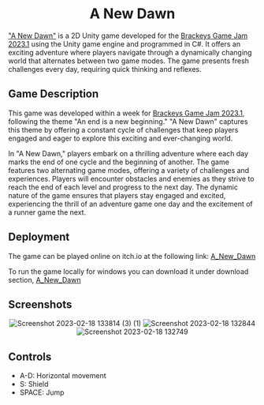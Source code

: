 <div align="center">
    <h1>A New Dawn</h1>
</div>

["A New Dawn"](https://jedidiy.itch.io/a-new-dawn) is a 2D Unity game developed for the [Brackeys Game Jam 2023.1](https://itch.io/jam/brackeys-9) using the Unity game engine and programmed in C#. It offers an exciting adventure where players navigate through a dynamically changing world that alternates between two game modes. The game presents fresh challenges every day, requiring quick thinking and reflexes.

## Game Description
This game was developed within a week for [Brackeys Game Jam 2023.1](https://itch.io/jam/brackeys-9), following the theme "An end is a new beginning." "A New Dawn" captures this theme by offering a constant cycle of challenges that keep players engaged and eager to explore this exciting and ever-changing world.

In "A New Dawn," players embark on a thrilling adventure where each day marks the end of one cycle and the beginning of another. The game features two alternating game modes, offering a variety of challenges and experiences. Players will encounter obstacles and enemies as they strive to reach the end of each level and progress to the next day. The dynamic nature of the game ensures that players stay engaged and excited, experiencing the thrill of an adventure game one day and the excitement of a runner game the next.

## Deployment
The game can be played online on itch.io at the following link: [A_New_Dawn](https://jedidiy.itch.io/a-new-dawn)

To run the game locally for windows you can download it under download section, [A_New_Dawn](https://jedidiy.itch.io/a-new-dawn)

## Screenshots
<div align="center">
    
![Screenshot 2023-02-18 133814 (3) (1)](https://github.com/youssefjedidi/A_New_Dawn/assets/103137821/d7eb29ad-4d48-47ec-8284-08082e6d3467)
![Screenshot 2023-02-18 132844](https://github.com/youssefjedidi/A_New_Dawn/assets/103137821/7d395592-58c0-4ae9-9e2e-af3f61f6e22a)
![Screenshot 2023-02-18 132749](https://github.com/youssefjedidi/A_New_Dawn/assets/103137821/3cbe364c-0674-4f99-b3db-90d4e60bc6a6)

</div>

## Controls
- A-D: Horizontal movement
- S: Shield
- SPACE: Jump


